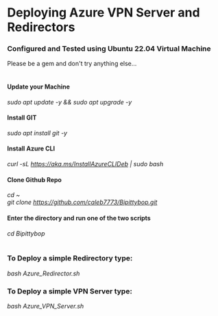 # Deploying Azure VPN Server and Redirectors

### Configured and Tested using Ubuntu 22.04 Virtual Machine
Please be a gem and don't try anything else...
<br><br>
#### Update your Machine
<i>sudo apt update -y && sudo apt upgrade -y</i>
#### Install GIT
<i>sudo apt install git -y</i>
#### Install Azure CLI
<i>curl -sL https://aka.ms/InstallAzureCLIDeb | sudo bash</i>
#### Clone Github Repo
<i>cd ~<br></i>
<i>git clone https://github.com/caleb7773/Bipittybop.git</i>
#### Enter the directory and run one of the two scripts
<i>cd Bipittybop<br></i>
<br>
### To Deploy a simple Redirectory type:
<i>bash Azure_Redirector.sh</i>
<br>
### To Deploy a simple VPN Server type:
<i>bash Azure_VPN_Server.sh</i>
